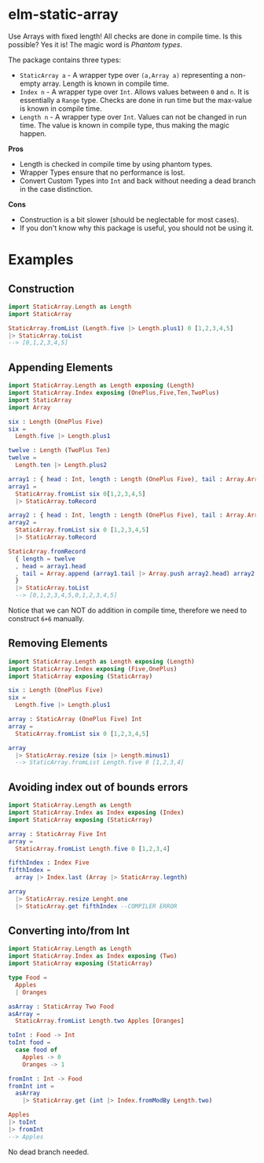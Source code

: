 # elm-static-array

Use Arrays with fixed length! All checks are done in compile time. Is this possible? Yes it is!
The magic word is _Phantom types_.

The package contains three types:

* `StaticArray a` - A wrapper type over `(a,Array a)` representing a non-empty array. Length is known in compile time.
* `Index n` - A wrapper type over `Int`. Allows values between `0` and `n`. It is essentially a `Range` type. Checks are done in run time but the max-value is known in compile time.
* `Length n` - A wrapper type over `Int`. Values can not be changed in run time. The value is known in compile type, thus making the magic happen.

**Pros**

* Length is checked in compile time by using phantom types.
* Wrapper Types ensure that no performance is lost.
* Convert Custom Types into `Int` and back without needing a dead branch in the case distinction.

**Cons**

* Construction is a bit slower (should be neglectable for most cases).
* If you don't know why this package is useful, you should not be using it.


# Examples

## Construction

```elm
import StaticArray.Length as Length
import StaticArray

StaticArray.fromList (Length.five |> Length.plus1) 0 [1,2,3,4,5]
|> StaticArray.toList
--> [0,1,2,3,4,5]
```


## Appending Elements

```elm
import StaticArray.Length as Length exposing (Length)
import StaticArray.Index exposing (OnePlus,Five,Ten,TwoPlus)
import StaticArray
import Array

six : Length (OnePlus Five)
six =
  Length.five |> Length.plus1

twelve : Length (TwoPlus Ten)
twelve =
  Length.ten |> Length.plus2

array1 : { head : Int, length : Length (OnePlus Five), tail : Array.Array Int }
array1 =
  StaticArray.fromList six 0[1,2,3,4,5]
  |> StaticArray.toRecord

array2 : { head : Int, length : Length (OnePlus Five), tail : Array.Array Int }
array2 =
  StaticArray.fromList six 0 [1,2,3,4,5]
  |> StaticArray.toRecord

StaticArray.fromRecord
  { length = twelve
  , head = array1.head
  , tail = Array.append (array1.tail |> Array.push array2.head) array2.tail
  }
  |> StaticArray.toList
  --> [0,1,2,3,4,5,0,1,2,3,4,5]
```

Notice that we can NOT do addition in compile time, therefore we need to construct `6+6` manually.

## Removing Elements

```elm
import StaticArray.Length as Length exposing (Length)
import StaticArray.Index exposing (Five,OnePlus)
import StaticArray exposing (StaticArray)

six : Length (OnePlus Five)
six =
  Length.five |> Length.plus1

array : StaticArray (OnePlus Five) Int
array =
  StaticArray.fromList six 0 [1,2,3,4,5]

array
  |> StaticArray.resize (six |> Length.minus1)
  --> StaticArray.fromList Length.five 0 [1,2,3,4]
```

## Avoiding index out of bounds errors

```elm
import StaticArray.Length as Length
import StaticArray.Index as Index exposing (Index)
import StaticArray exposing (StaticArray)

array : StaticArray Five Int
array =
  StaticArray.fromList Length.five 0 [1,2,3,4]

fifthIndex : Index Five
fifthIndex =
  array |> Index.last (Array |> StaticArray.legnth)

array
  |> StaticArray.resize Lenght.one
  |> StaticArray.get fifthIndex --COMPILER ERROR
```

## Converting into/from Int

```elm
import StaticArray.Length as Length
import StaticArray.Index as Index exposing (Two)
import StaticArray exposing (StaticArray)

type Food =
  Apples
  | Oranges

asArray : StaticArray Two Food
asArray =
  StaticArray.fromList Length.two Apples [Oranges]

toInt : Food -> Int
toInt food =
  case food of
    Apples -> 0
    Oranges -> 1

fromInt : Int -> Food
fromInt int =
  asArray
    |> StaticArray.get (int |> Index.fromModBy Length.two)

Apples
|> toInt
|> fromInt
--> Apples
```

No dead branch needed.  